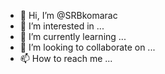 - 👋 Hi, I’m @SRBkomarac
- 👀 I’m interested in ...
- 🌱 I’m currently learning ...
- 💞️ I’m looking to collaborate on ...
- 📫 How to reach me ...

<!---
SRBkomarac/SRBkomarac is a ✨ special ✨ repository because its `README.md` (this file) appears on your GitHub profile.
You can click the Preview link to take a look at your changes.
--->
